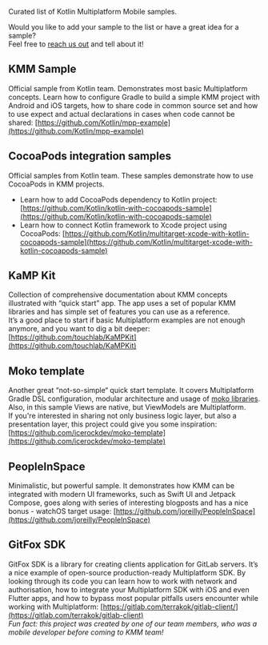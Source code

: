[//]: # (title: Samples)
[//]: # (auxiliary-id: Samples)
Curated list of Kotlin Multiplatform Mobile samples.  

Would you like to add your sample to the list or have a great idea for a sample?  
Feel free to [reach us out](mailto:kmm.feedback@kotlinlang.org) and tell about it!


## KMM Sample

Official sample from Kotlin team. Demonstrates most basic Multiplatform concepts. 
Learn how to configure Gradle to build a simple KMM project with Android and iOS targets, how to share code in common source set and how to use expect and actual declarations in cases when code cannot be shared: [https://github.com/Kotlin/mpp-example](https://github.com/Kotlin/mpp-example)

## CocoaPods integration samples

Official samples from Kotlin team. These samples demonstrate how to use CocoaPods in KMM projects.  
* Learn how to add CocoaPods dependency to Kotlin project: [https://github.com/Kotlin/kotlin-with-cocoapods-sample](https://github.com/Kotlin/kotlin-with-cocoapods-sample)  
* Learn how to connect Kotlin framework to Xcode project using CocoaPods: [https://github.com/Kotlin/multitarget-xcode-with-kotlin-cocoapods-sample](https://github.com/Kotlin/multitarget-xcode-with-kotlin-cocoapods-sample)

## KaMP Kit
Collection of comprehensive documentation about KMM concepts illustrated with “quick start” app. The app uses a set of popular KMM libraries and has simple set of features you can use as a reference.  
It’s a good place to start if basic Multiplatform examples are not enough anymore, and you want to dig a bit deeper: [https://github.com/touchlab/KaMPKit](https://github.com/touchlab/KaMPKit)

## Moko template

Another great “not-so-simple“ quick start template. It covers Multiplatform Gradle DSL configuration, modular architecture and usage of [moko libraries](https://moko.icerock.dev/). Also, in this sample Views are native, but ViewModels are Multiplatform.  
If you're interested in sharing not only business logic layer, but also a presentation layer, this project could give you some inspiration: [https://github.com/icerockdev/moko-template](https://github.com/icerockdev/moko-template)

## PeopleInSpace

Minimalistic, but powerful sample. It demonstrates how KMM can be integrated with modern UI frameworks, such as Swift UI and Jetpack Compose, goes along with series of interesting blogposts and has a nice bonus - watchOS target usage: [https://github.com/joreilly/PeopleInSpace](https://github.com/joreilly/PeopleInSpace)

## GitFox SDK

GitFox SDK is a library for creating clients application for GitLab servers. It’s a nice example of open-source production-ready Multiplatform SDK. By looking through its code you can learn how to work with network and authorisation, how to integrate your Multiplatform SDK with iOS and even Flutter apps, and how to bypass most popular pitfalls users encounter while working with Multiplatform:
[https://gitlab.com/terrakok/gitlab-client/](https://gitlab.com/terrakok/gitlab-client)  
*Fun fact: this project was created by one of our team members, who was a mobile developer before coming to KMM team!*

